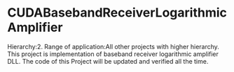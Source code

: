 # CUDABasebandReceiverLogarithmicAmplifier

Hierarchy:2. Range of application:All other projects with higher hierarchy. This project is implementation of baseband receiver logarithmic amplifier DLL. The code of this Project will be updated and verified all the time.